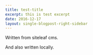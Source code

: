 ```yaml
---
title: test-title
excerpt: this is test excerpt
date: 2016-12-17
layout: single-blogpost-right-sidebar
---
```


Written from siteleaf cms.

And also written locally.
